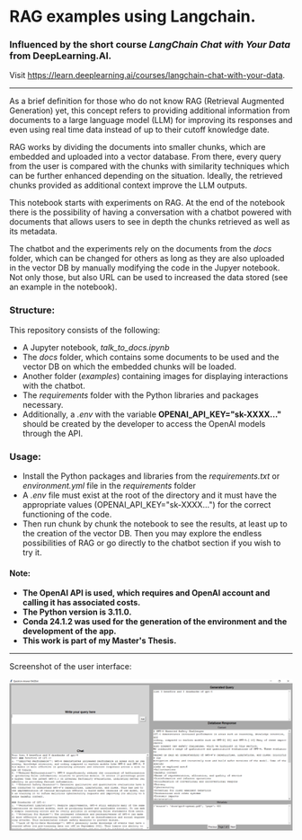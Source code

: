 # RAG examples using Langchain. 
### Influenced by the short course *LangChain Chat with Your Data* from **DeepLearning.AI**.
Visit https://learn.deeplearning.ai/courses/langchain-chat-with-your-data.

---

As a brief definition for those who do not know RAG (Retrieval Augmented Generation) yet, this concept refers to providing additional information from documents to a large language model (LLM) for improving its responses and even using real time data instead of up to their cutoff knowledge date. 

RAG works by dividing the documents into smaller chunks, which are embedded and uploaded into a vector database. From there, every query from the user is compared with the chunks with similarity techniques which can be further enhanced depending on the situation. Ideally, the retrieved chunks provided as additional context improve the LLM outputs. 

This notebook starts with experiments on RAG. At the end of the notebook there is the possibility of having a conversation with a chatbot powered with documents that allows users to see in depth the chunks retrieved as well as its metadata.

The chatbot and the experiments rely on the documents from the *docs* folder, which can be changed for others as long as they are also uploaded in the vector DB by manually modifying the code in the Jupyer notebook. Not only those, but also URL can be used to increased the data stored (see an example in the notebook).
 
### **Structure**:
This repository consists of the following:
- A Jupyter notebook, *talk_to_docs.ipynb*
- The *docs* folder, which contains some documents to be used and the vector DB on which the embedded chunks will be loaded.
- Another folder (*examples*) containing images for displaying interactions with the chatbot.
- The *requirements* folder with the Python libraries and packages necessary.
- Additionally, a *.env* with the variable **OPENAI_API_KEY="sk-XXXX..."** should be created by the developer to access the OpenAI models through the API.

### **Usage**:  
 - Install the Python packages and libraries from the *requirements.txt* or *environment.yml* file in the *requirements* folder
 - A *.env* file must exist at the root of the directory and it must have the appropriate values (OPENAI_API_KEY="sk-XXXX...") for the correct functioning of the code.
 - Then run chunk by chunk the notebook to see the results, at least up to the creation of the vector DB. Then you may explore the endless possibilities of RAG or go directly to the chatbot section if you wish to try it.

#### **Note**:
 - **The OpenAI API is used, which requires and OpenAI account and calling it has associated costs.**
 - **The Python version is 3.11.0.**
 - **Conda 24.1.2 was used for the generation of the environment and the development of the app.**
 - **This work is part of my Master's Thesis.**
  
--- 

Screenshot of the user interface:

![chatbotUI](examples/question%201%20gpt-4o.png)
